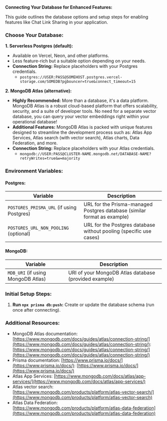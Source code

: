 **Connecting Your Database for Enhanced Features:**

This guide outlines the database options and setup steps for enabling features like Chat Link Sharing in your application.

### Choose Your Database:

**1. Serverless Postgres (default):**

- Available on Vercel, Neon, and other platforms.
- Less feature-rich but a suitable option depending on your needs.
- **Connection String:** Replace placeholders with your Postgres credentials.
    - `postgres://USER:PASS@SOMEHOST.postgres.vercel-storage.com/SOMEDB?pgbouncer=true&connect_timeout=15`

**2. MongoDB Atlas (alternative):**

- **Highly Recommended:** More than a database, it's a data platform. MongoDB Atlas is a robust cloud-based platform that offers scalability, security, and a suite of developer tools. No need for a separate vector database, you can query your vector embeddings right within your operational database! 
- **Additional Features:** MongoDB Atlas is packed with unique features designed to streamline the development process such as: Atlas App Services, Atlas search (with vector search), Atlas charts, Data Federation, and more. 
- **Connection String:** Replace placeholders with your Atlas credentials.
    - `mongodb://USER:PASS@CLUSTER-NAME.mongodb.net/DATABASE-NAME?retryWrites=true&w=majority`

### Environment Variables:

#### Postgres:
| Variable           | Description                                                                                                                                                                             |
|--------------------|---------------------------------------------------------------------------------------------------------------------------------------------------------------------------------------------|
| `POSTGRES_PRISMA_URL` (if using Postgres) | URL for the Prisma-managed Postgres database (similar format as example)                                                                                                  |
| `POSTGRES_URL_NON_POOLING` (optional) | URL for the Postgres database without pooling (specific use cases)                                                                                                               |


#### MongoDB:
| Variable           | Description                                                                                                                                                                             |
|--------------------|---------------------------------------------------------------------------------------------------------------------------------------------------------------------------------------------|
| `MDB_URI` (if using MongoDB Atlas) | URI of your MongoDB Atlas database (provided example)                                                                                                                |

### Initial Setup Steps:

1. **Run `npx prisma db:push`:** Create or update the database schema (run once after connecting).


### Additional Resources:

- MongoDB Atlas documentation: [https://www.mongodb.com/docs/guides/atlas/connection-string/](https://www.mongodb.com/docs/guides/atlas/connection-string/): [https://www.mongodb.com/docs/guides/atlas/connection-string/](https://www.mongodb.com/docs/guides/atlas/connection-string/)
- Prisma documentation: [https://www.prisma.io/docs/](https://www.prisma.io/docs/): [https://www.prisma.io/docs/](https://www.prisma.io/docs/)
- Atlas App Services: [https://www.mongodb.com/docs/atlas/app-services/](https://www.mongodb.com/docs/atlas/app-services/)
- Atlas vector search: [https://www.mongodb.com/products/platform/atlas-vector-search/](https://www.mongodb.com/products/platform/atlas-vector-search)
- Atlas Data Federation: [https://www.mongodb.com/products/platform/atlas-data-federation](https://www.mongodb.com/products/platform/atlas-data-federation)
